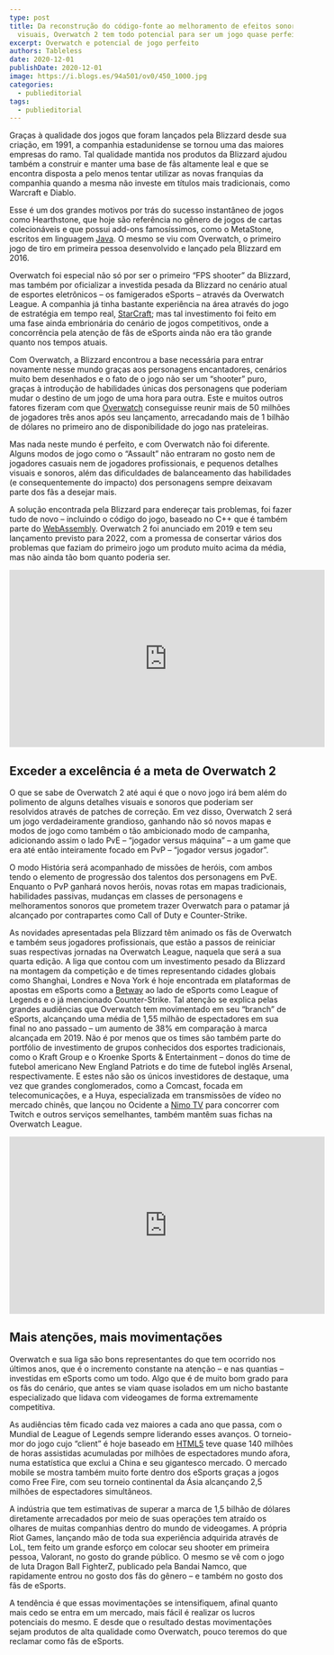```yaml
---
type: post
title: Da reconstrução do código-fonte ao melhoramento de efeitos sonoros e
  visuais, Overwatch 2 tem todo potencial para ser um jogo quase perfeito
excerpt: Overwatch e potencial de jogo perfeito
authors: Tableless
date: 2020-12-01
publishDate: 2020-12-01
image: https://i.blogs.es/94a501/ov0/450_1000.jpg
categories:
  - publieditorial
tags:
  - publieditorial
---
```

Graças à qualidade dos jogos que foram lançados pela Blizzard desde sua criação, em 1991, a companhia estadunidense se tornou uma das maiores empresas do ramo. Tal qualidade mantida nos produtos da Blizzard ajudou também a construir e manter uma base de fãs altamente leal e que se encontra disposta a pelo menos tentar utilizar as novas franquias da companhia quando a mesma não investe em títulos mais tradicionais, como Warcraft e Diablo.

Esse é um dos grandes motivos por trás do sucesso instantâneo de jogos como Hearthstone, que hoje são referência no gênero de jogos de cartas colecionáveis e que possui add-ons famosíssimos, como o MetaStone, escritos em linguagem [Java](https://tableless.com.br/java-origem/). O mesmo se viu com Overwatch, o primeiro jogo de tiro em primeira pessoa desenvolvido e lançado pela Blizzard em 2016.

Overwatch foi especial não só por ser o primeiro “FPS shooter” da Blizzard, mas também por oficializar a investida pesada da Blizzard no cenário atual de esportes eletrônicos – os famigerados eSports – através da Overwatch League. A companhia já tinha bastante experiência na área através do jogo de estratégia em tempo real, [StarCraft](https://www.techtudo.com.br/noticias/2019/10/starcraft-2-entenda-cenario-competitivo-do-jogo-da-blizzard-esports.ghtml); mas tal investimento foi feito em uma fase ainda embrionária do cenário de jogos competitivos, onde a concorrência pela atenção de fãs de eSports ainda não era tão grande quanto nos tempos atuais.

Com Overwatch, a Blizzard encontrou a base necessária para entrar novamente nesse mundo graças aos personagens encantadores, cenários muito bem desenhados e o fato de o jogo não ser um “shooter” puro, graças à introdução de habilidades únicas dos personagens que poderiam mudar o destino de um jogo de uma hora para outra. Este e muitos outros fatores fizeram com que [Overwatch](https://4gnews.pt/overwatch-ultrapassa-50-milhoes-de-jogadores-em-todas-as-plataformas/) conseguisse reunir mais de 50 milhões de jogadores três anos após seu lançamento, arrecadando mais de 1 bilhão de dólares no primeiro ano de disponibilidade do jogo nas prateleiras.

Mas nada neste mundo é perfeito, e com Overwatch não foi diferente. Alguns modos de jogo como o “Assault” não entraram no gosto nem de jogadores casuais nem de jogadores profissionais, e pequenos detalhes visuais e sonoros, além das dificuldades de balanceamento das habilidades (e consequentemente do impacto) dos personagens sempre deixavam parte dos fãs a desejar mais.

A solução encontrada pela Blizzard para endereçar tais problemas, foi fazer tudo de novo – incluindo o código do jogo, baseado no C++ que é também parte do [WebAssembly](https://tableless.com.br/o-webassembly-vem-ai/). Overwatch 2 foi anunciado em 2019 e tem seu lançamento previsto para 2022, com a promessa de consertar vários dos problemas que faziam do primeiro jogo um produto muito acima da média, mas não ainda tão bom quanto poderia ser.

<iframe width="560" height="315" src="https://www.youtube.com/embed/GubjHz5--6M" title="YouTube video player" frameborder="0" allow="accelerometer; autoplay; clipboard-write; encrypted-media; gyroscope; picture-in-picture" allowfullscreen></iframe>

## Exceder a excelência é a meta de Overwatch 2

O que se sabe de Overwatch 2 até aqui é que o novo jogo irá bem além do polimento de alguns detalhes visuais e sonoros que poderiam ser resolvidos através de patches de correção. Em vez disso, Overwatch 2 será um jogo verdadeiramente grandioso, ganhando não só novos mapas e modos de jogo como também o tão ambicionado modo de campanha, adicionando assim o lado PvE – “jogador versus máquina” – a um game que era até então inteiramente focado em PvP – “jogador versus jogador”.

O modo História será acompanhado de missões de heróis, com ambos tendo o elemento de progressão dos talentos dos personagens em PvE. Enquanto o PvP ganhará novos heróis, novas rotas em mapas tradicionais, habilidades passivas, mudanças em classes de personagens e melhoramentos sonoros que prometem trazer Overwatch para o patamar já alcançado por contrapartes como Call of Duty e Counter-Strike.

As novidades apresentadas pela Blizzard têm animado os fãs de Overwatch e também seus jogadores profissionais, que estão a passos de reiniciar suas respectivas jornadas na Overwatch League, naquela que será a sua quarta edição. A liga que contou com um investimento pesado da Blizzard na montagem da competição e de times representando cidades globais como Shanghai, Londres e Nova York é hoje encontrada em plataformas de apostas em eSports como a [Betway](https://betway.com/pt/sports/cat/esports) ao lado de eSports como League of Legends e o já mencionado Counter-Strike. Tal atenção se explica pelas grandes audiências que Overwatch tem movimentado em seu “branch” de eSports, alcançando uma média de 1,55 milhão de espectadores em sua final no ano passado – um aumento de 38% em comparação à marca alcançada em 2019. Não é por menos que os times são também parte do portfólio de investimento de grupos conhecidos dos esportes tradicionais, como o Kraft Group e o Kroenke Sports & Entertainment – donos do time de futebol americano New England Patriots e do time de futebol inglês Arsenal, respectivamente. E estes não são os únicos investidores de destaque, uma vez que grandes conglomerados, como a Comcast, focada em telecomunicações, e a Huya, especializada em transmissões de vídeo no mercado chinês, que lançou no Ocidente a [Nimo TV](https://www.nimo.tv/) para concorrer com Twitch e outros serviços semelhantes, também mantêm suas fichas na Overwatch League.

<iframe width="560" height="315" src="https://www.youtube.com/embed/o2iDO-a8JIw" title="YouTube video player" frameborder="0" allow="accelerometer; autoplay; clipboard-write; encrypted-media; gyroscope; picture-in-picture" allowfullscreen></iframe>

## Mais atenções, mais movimentações

Overwatch e sua liga são bons representantes do que tem ocorrido nos últimos anos, que é o incremento constante na atenção – e nas quantias – investidas em eSports como um todo. Algo que é de muito bom grado para os fãs do cenário, que antes se viam quase isolados em um nicho bastante especializado que lidava com videogames de forma extremamente competitiva.

As audiências têm ficado cada vez maiores a cada ano que passa, com o Mundial de League of Legends sempre liderando esses avanços. O torneio-mor do jogo cujo “client” é hoje baseado em [HTML5](https://betway.gathercontent.com/item/tableless.com.br/agora-sim-o-html5-se-tornou-oficialmente-uma-recomendacao/) teve quase 140 milhões de horas assistidas acumuladas por milhões de espectadores mundo afora, numa estatística que exclui a China e seu gigantesco mercado. O mercado mobile se mostra também muito forte dentro dos eSports graças a jogos como Free Fire, com seu torneio continental da Ásia alcançando 2,5 milhões de espectadores simultâneos.

A indústria que tem estimativas de superar a marca de 1,5 bilhão de dólares diretamente arrecadados por meio de suas operações tem atraído os olhares de muitas companhias dentro do mundo de videogames. A própria Riot Games, lançando mão de toda sua experiência adquirida através de LoL, tem feito um grande esforço em colocar seu shooter em primeira pessoa, Valorant, no gosto do grande público. O mesmo se vê com o jogo de luta Dragon Ball FighterZ, publicado pela Bandai Namco, que rapidamente entrou no gosto dos fãs do gênero – e também no gosto dos fãs de eSports.

A tendência é que essas movimentações se intensifiquem, afinal quanto mais cedo se entra em um mercado, mais fácil é realizar os lucros potenciais do mesmo. E desde que o resultado destas movimentações sejam produtos de alta qualidade como Overwatch, pouco teremos do que reclamar como fãs de eSports.